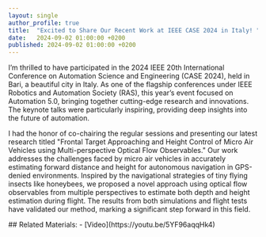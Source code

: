 ```yaml
---
layout: single
author_profile: true
title:  "Excited to Share Our Recent Work at IEEE CASE 2024 in Italy! "
date:   2024-09-02 01:00:00 +0200
published: 2024-09-02 01:00:00 +0200
---
```


<p>
  I’m thrilled to have participated in the 2024 IEEE 20th International Conference on Automation Science and Engineering (CASE 2024), held in Bari, a beautiful city in Italy. As one of the flagship conferences under IEEE Robotics and Automation Society (RAS), this year’s event focused on Automation 5.0, bringing together cutting-edge research and innovations. The keynote talks were particularly inspiring, providing deep insights into the future of automation.
</p>
<P>
  I had the honor of co-chairing the regular sessions and presenting our latest research titled "Frontal Target Approaching and Height Control of Micro Air Vehicles using Multi-perspective Optical Flow Observables." Our work addresses the challenges faced by micro air vehicles in accurately estimating forward distance and height for autonomous navigation in GPS-denied environments. Inspired by the navigational strategies of tiny flying insects like honeybees, we proposed a novel approach using optical flow observables from multiple perspectives to estimate both depth and height estimation during flight. The results from both simulations and flight tests have validated our method, marking a significant step forward in this field.
</P>
## Related Materials:
- [Video](https://youtu.be/5YF96aqqHk4)
